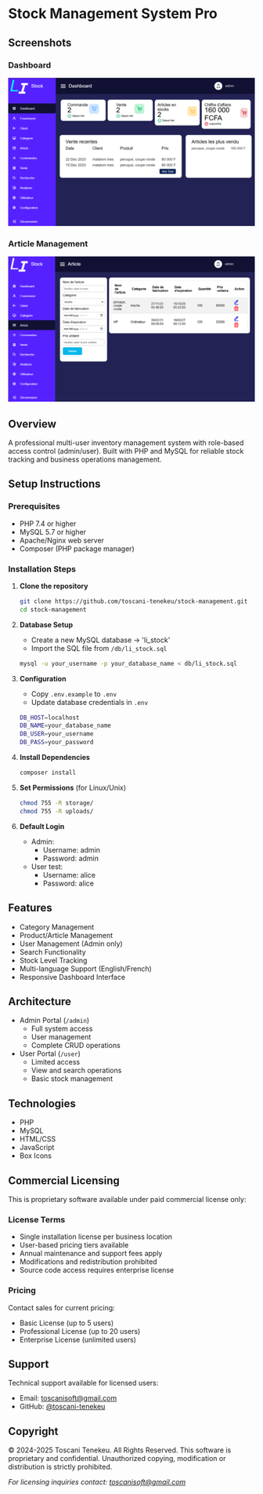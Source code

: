 # Stock Management System Pro

## Screenshots
### Dashboard
![Dashboard View](./screenshots/t1l1_dashboard.png)

### Article Management
![Article Management](./screenshots/t1l1_article.png)

## Overview
A professional multi-user inventory management system with role-based access control (admin/user). Built with PHP and MySQL for reliable stock tracking and business operations management.

## Setup Instructions

### Prerequisites
- PHP 7.4 or higher
- MySQL 5.7 or higher
- Apache/Nginx web server
- Composer (PHP package manager)

### Installation Steps
1. **Clone the repository**
   ```bash
   git clone https://github.com/toscani-tenekeu/stock-management.git
   cd stock-management
   ```

2. **Database Setup**
   - Create a new MySQL database -> 'li_stock'
   - Import the SQL file from `/db/li_stock.sql`
   ```bash
   mysql -u your_username -p your_database_name < db/li_stock.sql
   ```

3. **Configuration**
   - Copy `.env.example` to `.env`
   - Update database credentials in `.env`
   ```bash
   DB_HOST=localhost
   DB_NAME=your_database_name
   DB_USER=your_username
   DB_PASS=your_password
   ```

4. **Install Dependencies**
   ```bash
   composer install
   ```

5. **Set Permissions** (for Linux/Unix)
   ```bash
   chmod 755 -R storage/
   chmod 755 -R uploads/
   ```

6. **Default Login**
   - Admin:
     - Username: admin
     - Password: admin
   - User test:
     - Username: alice
     - Password: alice

## Features
- Category Management
- Product/Article Management 
- User Management (Admin only)
- Search Functionality
- Stock Level Tracking
- Multi-language Support (English/French)
- Responsive Dashboard Interface

## Architecture
- Admin Portal (`/admin`)
  - Full system access
  - User management
  - Complete CRUD operations
- User Portal (`/user`) 
  - Limited access
  - View and search operations
  - Basic stock management

## Technologies
- PHP
- MySQL
- HTML/CSS
- JavaScript
- Box Icons

## Commercial Licensing
This is proprietary software available under paid commercial license only:

### License Terms
- Single installation license per business location
- User-based pricing tiers available
- Annual maintenance and support fees apply
- Modifications and redistribution prohibited
- Source code access requires enterprise license

### Pricing
Contact sales for current pricing:
- Basic License (up to 5 users)
- Professional License (up to 20 users) 
- Enterprise License (unlimited users)

## Support
Technical support available for licensed users:
- Email: toscanisoft@gmail.com
- GitHub: [@toscani-tenekeu](https://github.com/toscani-tenekeu)

## Copyright
© 2024-2025 Toscani Tenekeu. All Rights Reserved.
This software is proprietary and confidential. Unauthorized copying, modification or distribution is strictly prohibited.

*For licensing inquiries contact: toscanisoft@gmail.com*